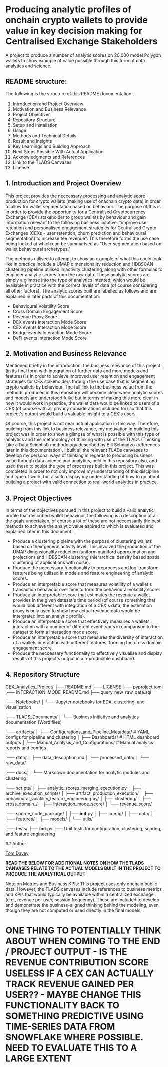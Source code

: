 # Producing analytic profiles of onchain crypto wallets to provide value in key decision making for Centralised Exchange Stakeholders
A project to produce a number of analytic scores on 20,000 model Polygon wallets to show example of value possible through this form of data analytics and science.

## README structure:

The following is the structure of this README documentation:

1. Introduction and Project Overview
2. Motivation and Business Relevance
3. Project Objectives
4. Repository Structure
5. Setup and Installation
6. Usage
7. Methods and Technical Details
8. Result and Insights
9. Key Learnings and Building Approach
10. Next Steps Possible With Actual Application
12. Acknowledgments and References
13. Link to the TLADS Canvases
14. License

## 1. Introduction and Project Overview

This project provides the neccessary processing and analytic score production for crypto wallets (making use of onachain crypto data) in order to allow for wallet segmentation based on behaviour. The purpose of this is in order to provide the opportunity for a Centralised Cryptocurrency Exchange (CEX) stakeholder to group wallets by behaviour and gain information relevant to the following business initative: "improve user retention and personalised engagement strategies for Centralised Crypto Exchanges (CEXs - user retention, churn prediction and behavioural segmentation) to increase fee revenue". This therefore forms the use case being looked at which can be summarised as "User segmentation based on wallet behavioural archetypes." 

The methods utilised to attempt to show an example of what this could look like in practice include a UMAP dimensionality reduction and HDBSCAN clustering pipeline utilised in activity clustering, along with other formulas to engineer analytic scores from the raw data. These analytic scores are simply a glimpse into the type of analytics intented, which would be available in practice with the correct levels of data (of course considering all other factors). The analytic scores built are labelled as follows and are explained in later parts of this documentation:

- Behavioural Volatility Score
- Cross Domain Engagement Score
- Revenue Proxy Score
- DEX events Interaction Mode Score
- CEX events Interaction Mode Score
- Bridge events Interaction Mode Score
- DeFi events Interaction Mode Score

## 2. Motivation and Business Relevance

Mentioned briefly in the introduction, the business relevance of this project (in its final form with integration of further data and more models and features) is in order to achieve improved user retention and engagement strategies for CEX stakeholders through the use case that is segmenting crypto wallets by behaviour. The full link to the business value from the methods produced in this repository will become clear when analytic scores and models are understood fully; but in terms of making this more clear in how it would work in practice, the wallet data would be linked to users of a CEX (of course with all privacy considerations included for) so that this project's output would build a valuable insight to a CEX's users. 

Of course, this project is not near actual application in this way. Therefore, building from this link to business relevance, my motivation in building this project was in order to show a glimpse of what is possible with this type of analytics and this methodology of thinking with use of the TLADs (Thinking Like a Data Scientist) methodology described by Bill Schmarzo (references later in this documentation). I built all the relevant TLADs canvases to develop my personal ways of thinking in regards to producing business value through data science and analytics, held in this repository also, and used these to sculpt the type of processes built in this project. This was completed in order to not only improve my understanding of this discipline and type of work, but also to display my understanding of how to go about building a project with valid connection to real-world analytics in practice.

## 3. Project Objectives

In terms of the objectives pursued in this project to build a valid analytic profile that described wallet behaviour, the following is a description of all the goals undertaken, of course a lot of these are not neccessarily the best methods to achieve the analytic value aspired to which is evaluated and explained later in this document: 

- Produce a clustering pipleine with the purpose of clustering wallets based on their general activity level. This involved the production of the UMAP dimensionality reduction (uniform maniford approximation and projection) and HDBSCAN clustering (hierarchical density based spatial clustering of applications with noise).
- Produce the neccessary functionality to preprocess and log-transform features being utilised in models and feature engineering of analytic scores.
- Produce an interpretable score that measures volatility of a wallet's transaction behaviour over time to form the behavioural volatility score.
- Produce an interpretable score that estimates the revenue a wallet provides in the given dataset's time period (of course something that would look different with integration of a CEX's data, the estimation proxy is only used to show how actual revenue data would be intergrated into an analytic profile).
- Produce an interpretable score that effectively measures a wallets interaction with a number of different event types in comparison to the dataset to form a interaction mode score.
- Produce an interpretable score that measures the diversity of interaction of a wallets interaction with different features, forming the cross domain engagement score.
- Produce the neccessary functionality to effectively visualise and display results of this project's output in a reproducible dashboard.

## 4. Repository Structure

CEX_Analytics_Project/
├── README.md
├── LICENSE
├── pyproject.toml
├── INTERACTION_MODE_README.md
├── query_new_raw_data.sql

├── Notebooks/
│   └── Jupyter notebooks for EDA, clustering, and visualization

├── TLADS_Documents/
│   └── Business initiative and analytics documentation (Word files)

├── artifacts/
│   ├── Configurations_and_Pipeline_Metadata/   # YAML configs for pipeline and clustering
│   ├── Dashboards/                            # HTML dashboard outputs
│   └── Manual_Analysis_and_Configurations/     # Manual analysis reports and configs

├── data/
│   ├── data_description.md
│   ├── processed_data/
│   └── raw_data/

├── docs/
│   └── Markdown documentation for analytic modules and clustering

├── scripts/
│   ├── analytic_scores_merging_execution.py
│   ├── archive_execution_scripts/
│   ├── artifact_production_execution/
│   ├── behavioural_volatility_feature_engineering.py/
│   ├── clustering/
│   ├── cross_domain_/
│   ├── interaction_mode_score/
│   └── revenue_score/

├── source_code_package/
│   ├── __init__.py
│   ├── config/
│   ├── data/
│   ├── features/
│   ├── models/
│   └── utils/

└── tests/
    ├── __init__.py
    └── Unit tests for configuration, clustering, scoring, and feature engineering

## Author

[Tom Davey](https://github.com/tomjedavey)

**READ THE BELOW FOR ADDITIONAL NOTES ON HOW THE TLADS CANVASES RELATE TO THE ACTUAL MODELS BUILT IN THE PROJECT TO PRODUCE THE ANALYTICAL OUTPUT**

Note on Metrics and Business KPIs:
This project uses only onchain public data. However, the TLADS canvases include references to business metrics and KPIs that would typically be available within a centralized exchange (e.g., revenue per user, session frequency). These are included to develop and demonstrate the business-aligned thinking behind the modeling, even though they are not computed or used directly in the final models.

# **ONE THING TO POTENTIALLY THINK ABOUT WHEN COMING TO THE END / PROJECT OUTPUT - IS THE REVENUE CONTRIBUTION SCORE USELESS IF A CEX CAN ACTUALLY TRACK REVENUE GAINED PER USER?? - MAYBE CHANGE THIS FUNCTIONALITY BACK TO SOMETHING PREDICTIVE USING TIME-SERIES DATA FROM SNOWFLAKE WHERE POSSIBLE. NEED TO EVALUATE THIS TO A LARGE EXTENT**
